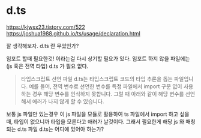 # d.ts
https://kjwsx23.tistory.com/522
https://joshua1988.github.io/ts/usage/declaration.html

잘 생각해보자.
d.ts 란 무었인가?

임포트 할때 필요한것! 이라는걸 다시 상기할 필요가 있다.
임포트 하지 않을 파일에는(js 혹은 전역 타입) d.ts 가 필요 없다. 

> 타입스크립트 선언 파일 d.ts는 타입스크립트 코드의 타입 추론을 돕는 파일입니다. 예를 들어, 전역 변수로 선언한 변수를 특정 파일에서 import 구문 없이 사용하는 경우 해당 변수를 인식하지 못합니다. 그럴 때 아래와 같이 해당 변수를 선언해서 에러가 나지 않게 할 수 있습니다.

보통 js 파일만 있는경우 이 js 파일을 모듈로 활용하여 ts 파일에서 import 하고 싶을때, 타입이 없으니까 타입을 모른다고 애러가 날것이다. 
그래서 필요한게 해당 js 와 매칭되는 d.ts 파일
d.ts는 어디에 있어야 하는가?

